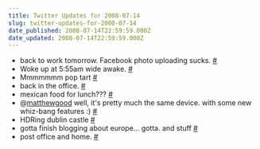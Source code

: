 ```yaml
---
title: Twitter Updates for 2008-07-14
slug: twitter-updates-for-2008-07-14
date_published: 2008-07-14T22:59:59.000Z
date_updated: 2008-07-14T22:59:59.000Z
---
```


- back to work tomorrow. Facebook photo uploading sucks. [#](http://twitter.com/joelgoodman/statuses/857655579)
- Woke up at 5:55am wide awake. [#](http://twitter.com/joelgoodman/statuses/857912905)
- Mmmmmmm pop tart [#](http://twitter.com/joelgoodman/statuses/857938707)
- back in the office. [#](http://twitter.com/joelgoodman/statuses/857971288)
- mexican food for lunch??? [#](http://twitter.com/joelgoodman/statuses/858089223)
- @[matthewgood](http://twitter.com/matthewgood) well, it's pretty much the same device. with some new whiz-bang features :) [#](http://twitter.com/joelgoodman/statuses/858252302)
- HDRing dublin castle [#](http://twitter.com/joelgoodman/statuses/858334954)
- gotta finish blogging about europe... gotta. and stuff [#](http://twitter.com/joelgoodman/statuses/858396605)
- post office and home. [#](http://twitter.com/joelgoodman/statuses/858402655)
